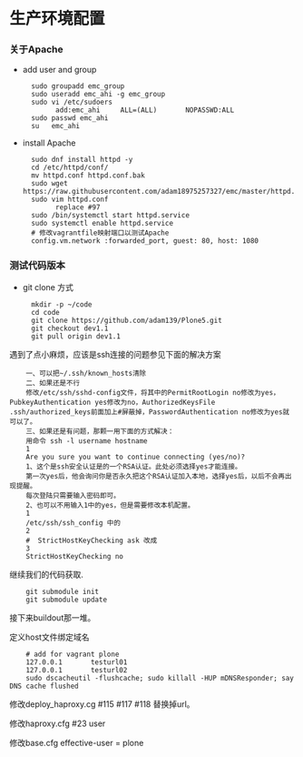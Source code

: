 # 生产环境配置
### 关于Apache
- add user and group

        sudo groupadd emc_group
        sudo useradd emc_ahi -g emc_group
        sudo vi /etc/sudoers
              add:emc_ahi     ALL=(ALL)       NOPASSWD:ALL
        sudo passwd emc_ahi
        su   emc_ahi

- install Apache

        sudo dnf install httpd -y
        cd /etc/httpd/conf/
        mv httpd.conf httpd.conf.bak
        sudo wget https://raw.githubusercontent.com/adam18975257327/emc/master/httpd.conf
        sudo vim httpd.conf
              replace #97
        sudo /bin/systemctl start httpd.service
        sudo systemctl enable httpd.service
        # 修改vagrantfile映射端口以测试Apache
        config.vm.network :forwarded_port, guest: 80, host: 1080

### 测试代码版本
- git clone 方式

        mkdir -p ~/code
        cd code
        git clone https://github.com/adam139/Plone5.git
        git checkout dev1.1
        git pull origin dev1.1

遇到了点小麻烦，应该是ssh连接的问题参见下面的解决方案

        一、可以把~/.ssh/known_hosts清除
        二、如果还是不行
        修改/etc/ssh/sshd-config文件，将其中的PermitRootLogin no修改为yes，PubkeyAuthentication yes修改为no，AuthorizedKeysFile .ssh/authorized_keys前面加上#屏蔽掉，PasswordAuthentication no修改为yes就可以了。
        三、如果还是有问题，那颗一用下面的方式解决：
        用命令 ssh -l username hostname
        1
        Are you sure you want to continue connecting (yes/no)?
        1、这个是ssh安全认证是的一个RSA认证。此处必须选择yes才能连接。
        第一次yes后，他会询问你是否永久把这个RSA认证加入本地，选择yes后，以后不会再出现提醒。
        每次登陆只需要输入密码即可。
        2、也可以不用输入1中的yes，但是需要修改本机配置。
        1
        /etc/ssh/ssh_config 中的
        2
        #  StrictHostKeyChecking ask 改成
        3
        StrictHostKeyChecking no

继续我们的代码获取.

        git submodule init
        git submodule update

接下来buildout那一堆。

定义host文件绑定域名

        # add for vagrant plone
        127.0.0.1       testurl01
        127.0.0.1       testurl02
        sudo dscacheutil -flushcache; sudo killall -HUP mDNSResponder; say DNS cache flushed

修改deploy_haproxy.cg #115 #117 #118 替换掉url。

修改haproxy.cfg #23 user

修改base.cfg effective-user = plone
